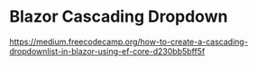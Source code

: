 # Blazor Cascading Dropdown
https://medium.freecodecamp.org/how-to-create-a-cascading-dropdownlist-in-blazor-using-ef-core-d230bb5bff5f